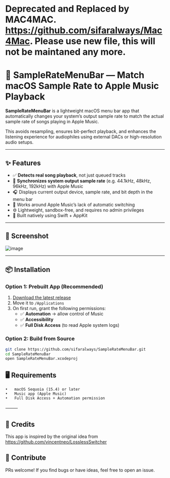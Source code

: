# Deprecated and Replaced by MAC4MAC. https://github.com/sifaralways/Mac4Mac. Please use new file, this will not be maintaned any more.



# 🎵 SampleRateMenuBar — Match macOS Sample Rate to Apple Music Playback

**SampleRateMenuBar** is a lightweight macOS menu bar app that automatically changes your system’s output sample rate to match the actual sample rate of songs playing in Apple Music.

This avoids resampling, ensures bit-perfect playback, and enhances the listening experience for audiophiles using external DACs or high-resolution audio setups.

---

## ✨ Features

- ✅ **Detects real song playback**, not just queued tracks
- 🔄 **Synchronizes system output sample rate** (e.g. 44.1kHz, 48kHz, 96kHz, 192kHz) with Apple Music
- 🎧 Displays current output device, sample rate, and bit depth in the menu bar
- 🛑 Works around Apple Music’s lack of automatic switching
- ⚙️ Lightweight, sandbox-free, and requires no admin privileges
- 🍎 Built natively using Swift + AppKit

---

## 📸 Screenshot

![image](https://github.com/user-attachments/assets/d1d7e0d2-2e44-4547-8320-9783c2430481)


---

## 📦 Installation

### Option 1: Prebuilt App (Recommended)

1. [Download the latest release](https://github.com/sifaralways/SampleRateMenuBar/releases)
2. Move it to `/Applications`
3. On first run, grant the following permissions:
   - ✅ **Automation** → allow control of Music
   - ✅ **Accessibility**
   - ✅ **Full Disk Access** (to read Apple system logs)

### Option 2: Build from Source

```bash
git clone https://github.com/sifaralways/SampleRateMenuBar.git
cd SampleRateMenuBar
open SampleRateMenuBar.xcodeproj

```
## 🖥 Requirements
	•	macOS Sequoia (15.4) or later
	•	Music app (Apple Music)
	•	Full Disk Access + Automation permission

⸻

## 🙏 Credits

This app is inspired by the original idea from https://github.com/vincentneo/LosslessSwitcher


## 👋 Contribute

PRs welcome! If you find bugs or have ideas, feel free to open an issue.
